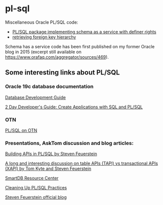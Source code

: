 # pl-sql
Miscellaneous Oracle PL/SQL code:
- <a href="https://github.com/pierreforstmann/pl-sql/blob/main/SAAS_README.md">PL/SQL package implementing schema as a service with definer rights</a>
- <a href="https://github.com/pierreforstmann/pl-sql/blob/main/RFKH_README.md">retrieving foreign key hierarchy</a>

Schema has a service code has been first published on my former Oracle blog in 2015 (excerpt still available on https://www.orafaq.com/aggregator/sources/469).

## Some interesting links about PL/SQL

### Oracle 19c database documentation
<a href="https://docs.oracle.com/en/database/oracle/oracle-database/19/adfns/index.html">Database Development Guide</a>

<a href="https://www.oracle.com/pls/topic/lookup?ctx=en/database/oracle/oracle-database/19&id=TDDDG10000">2 Day Developer's Guide: Create Applications with SQL and PL/SQL </a>

### OTN
<a href="https://www.oracle.com/database/technologies/appdev/plsql.html">PL/SQL on OTN</a>

### Presentations, AskTom discussion and blog articles:
<a href="https://www.neooug.org/gloc/Presentations/2019/FeuersteinBuilding%20APIs%20in%20PLSQL.pdf">Building APIs in PL/SQL by Steven Feuerstein</a>

<a href="https://asktom.oracle.com/pls/apex/asktom.search?tag=considering-sql-as-a-service">A long and interesting discussion on table APIs (TAPI) vs transactional APIs (XAPI) by Tom Kyte and Steven Feuerstein</a>

<a href="http://stevenfeuersteinonplsql.blogspot.com/2018/05/the-smartdb-resource-center.html">SmartDB Resource Center</a>

<a href="https://blogs.oracle.com/connect/post/cleaning-up-plsql-practices">Cleaning Up PL/SQL Practices</a>

<a href=https://blogs.oracle.com/authors/steven-feuerstein> Steven Feuerstein official blog</a>

